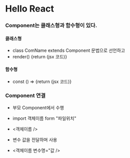 # Hello React

### Component는 클래스형과 함수형이 있다.

#### 클래스형

- class ComName extends Component 문법으로 선언하고
- render() {return (jsx 코드)}

#### 함수형

- const () => {return (jsx 코드)}

### Component 연결

- 부모 Component에서 수행
- import 객체이름 form "파일위치"
- <객체이름 />

- 변수 값을 전달하며 사용
- <객체이름 변수명="값 />
